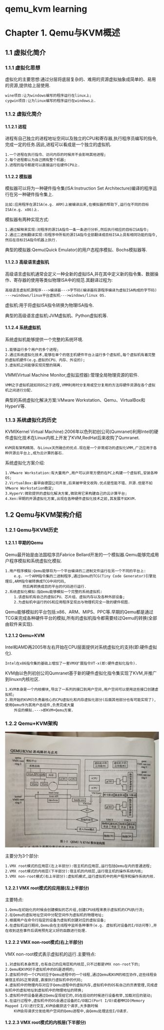 # qemu_kvm learning

# Chapter  1. Qemu与KVM概述

## 1.1 虚拟化简介

### 1.1.1 虚拟化思想

虚拟化的主要思想:通过分层将底层复杂的、难用的资源虚拟抽象成简单的、易用的资源,提供给上层使用.

```
wine项目:让为windows编写的程序运行在linux上;
cygwin项目:让为linux编写的程序运行在windows上.
```

### 1.1.2 虚拟化简介

#### 1.1.2.1 进程

进程有自己独立的进程地址空间以及独立的CPU和寄存器,执行程序员编写的指令,完成一定的任务.因此,进程可以看成是一个独立的虚拟机.

```
1.一个进程在执行指令、访问内存的时候并不会影响其他进程;
2.每个进程都认为自己拥有整个机器;
3.进程的指令都是可以直接运行在硬件CPU上.
```

#### 1.1.2.2 模拟器

模拟器可以将为一种硬件指令集(ISA:Instruction Set Architecture)编译的程序运行在另一种硬件指令集上.

```
比如:应用程序在源ISA(e.g. ARM)上被编译出来,在模拟器的帮助下,运行在不同的目标ISA(e.g. x86)上.
```

模拟器有两种实现方式:

```
1.通过解释来实现:对程序的源ISA指令一条一条进行分析,然后执行相应的目标ISA指令;
2.通过二进制翻译实现:将程序中所有的源ISA指令全部翻译成目标ISA上具有相同功能的指令,然后在目标ISA指令机器上执行.
```

典型的模拟器:Qemu(Quick Emulator)的用户态程序模拟、Bochs模拟器等.

#### 1.1.2.3 高级语言虚拟机

高级语言虚拟机通常会定义一种全新的虚拟ISA,并在其中定义新的指令集、数据操作、寄存器的使用等类似物理ISA中的规范.其翻译过程为:

```
高级语言虚拟机源程序--->编译器--->字节码(编译器将源程序编译为虚拟ISA构成的字节码)
--->windows/linux平台虚拟机--->windows/linux OS.
```

虚拟机:用于将虚拟ISA指令转换为物理ISA指令.

典型的高级语言虚拟机:JVM虚拟机、Python虚拟机等.

#### 1.1.2.4 系统虚拟机

系统虚拟机能够提供一个完整的系统环境.

```
1.能够运行多个用户的多个进程;
2.通过系统虚拟化技术,能够在单个的宿主机硬件平台上运行多个虚拟机,每个虚拟机有着完整的虚拟机硬件(e.g.虚拟的CPU、内存、外设的);
3.虚拟机之间能够实现完整的隔离.
```

VMM(Virtual Machine Monitor,虚拟监控器):管理全局物理资源的软件.

```
VMM之于虚拟机就如同OS之于进程,VMM利用时分复用或空分复用的方法将硬件资源在各个虚拟机之间进行分配.
```

典型的系统虚拟化解决方案:VMware Workstation、Qemu、VirtualBox和HyperV等.

### 1.1.3 系统虚拟化的历史

KVM(Kernel Virtual Machine):2006年以色列初创公司(Qumranet)利用Intel的硬件虚拟化技术在Linux内核上开发了KVM,RedHat后来收购了Qumranet.

```
KVM具有架构精简、与Linux天然融合的优点.现在是一个非常成功的虚拟化VMM,广泛应用于各种开源云平台上,成为云计算的基石.
```

系统虚拟化方案介绍:

```
1.VMware Workstation:有大量用户,用户可以非常方便的在PC上构建一个虚拟机,安装各种OS;
2.VirtualBox:最早由德国公司开发,后来被甲骨文收购.优点是性能不错、开源.但是不如VMware Workstation稳定;
3.HyperV:微软提供的虚拟化解决方案,微软用它来构建自己的云计算平台;
4.Xen:早期的开源虚拟化方案,出现在各种硬件虚拟化技术之前,其发展不如KVM.
```

## 1.2 Qemu与KVM架构介绍

### 1.2.1 Qemu与KVM历史

#### 1.2.1.1 早期的Qemu

Qemu最开始是由法国程序员Fabrice Bellard开发的一个模拟器.Qemu能够完成用户程序模拟和系统虚拟化模拟.

```
1.用户程序模拟:Qemu能够将为一个平台编译的二进制文件运行在另一个不同的平台上:
	e.g. 一个ARM指令集的二进制程序,通过Qemu的TCG(Tiny Code Generator)引擎处理后,ARM指令被转换成TCG中间代码,
		然后再转换成目的平台的代码进行运行.
2.系统虚拟化模拟:指Qemu能够模拟一个完整的系统虚拟机:
	1.该虚拟机有自己的虚拟CPU、芯片组、虚拟内存以及各种外部设备;
	2.为虚拟机中运行的OS和应用程序呈现出与物理机完全一致的硬件视图.
```

Qemu能够模拟的平台包括:x86、ARM、MIPS、PPC等.早期的Qemu都是通过TCG来完成各种硬件平台的模拟,所有的虚拟机指令都需要经过Qemu的转换(全部由软件来实现).

#### 1.2.1.2 Qemu+KVM

Intel和AMD再2005年左右开始在CPU层面提供对系统虚拟化的支持(即:硬件虚拟化).

```
Intel在x86指令集的基础上增加了一套VMX扩展指令VT-x(即:硬件虚拟化指令).
```

KVM由以色列初创公司Qumranet基于新的硬件虚拟化指令集实现了KVM,并推广到linuxn内核社区.

```
1.KVM本身是一个内核模块,导出了一系列的接口到用户空间,用户空间可以使用这些接口创建虚拟机;
2.刚开始的KVM只负责最核心的CPU虚拟化和内存虚拟化部分(后面其他部分也有可能实现了),使用Qemu作为其用户态组件,负责完成大量
	外设的模拟.--->即KVM+Qemu方案.
```

### 1.2.2 Qemu+KVM架构

![](images/qemu_kvm_diagram.png)

主要分为3个部分:

```
1.VMX root模式的应用层(左上半部分):宿主机的应用层,运行包括Qemu在内的普通进程;
2.VMX root模式的内核层(下半部分):宿主机的内核层,运行宿主机的操作系统内核;
3.VMX non-root模式(右上半部分):虚拟机模式,运行虚拟机中的用户程序和操作系统内核.
```

#### 1.2.2.1 VMX root模式的应用层(左上半部分)

主要特点:

```
1.Qemu在初始化的时候会创建模拟的芯片组,创建CPU线程来表示虚拟机的CPU执行流;
2.在Qemu的虚拟地址空间中分配空间作为虚拟机的物理地址;
3.根据用户在命令行指定的设备为虚拟机创建对应的虚拟设备;
4.在虚拟机运行期间,Qemu会在主线程中监听各种事件(e.g. 虚拟机对设备的I/O访问等),并在收到这些事件后调用预先定义好的函数进行处理.
```

#### 1.2.2.2 VMX non-root模式(右上半部分)

VMX non-root模式表示虚拟机的运行.主要特点:

```
1.对虚拟机本身而言,也有自己的应用层和内核层,只不过都是VMX non-root下的;
2.Qemu和KVM对于虚拟机中的OS是透明的;
3.虚拟机中的一个CPU对应于Qemu进程中的一个线程,通过Qemu和KVM的相互协作,这些线程会被宿主机OS正常调度,直接执行虚拟机中的代码;
4.虚拟机中的物理内存对应于Qemu进程中的虚拟内存,虚拟机中的OS有自己的页表管理,完成虚拟机中的虚拟地址到虚拟机中的物理地址的转换;
5.虚拟机中的设备是通过Qemu呈现给它的,OS在启动的时候进行设备枚举,加载对应的驱动;
6.在运行过程中,虚拟机中的OS会通过设备的I/O端口(Port I/O)或者MMIO(Memory Mapped I/O)进行交互,KVM会截获这个请求,大多数时候
	KVM会将请求分发给用户空间的Qemu进程中,由Qemu处理这些I/O请求.
```

#### 1.2.2.3 VMX root模式的内核层(下半部分)

